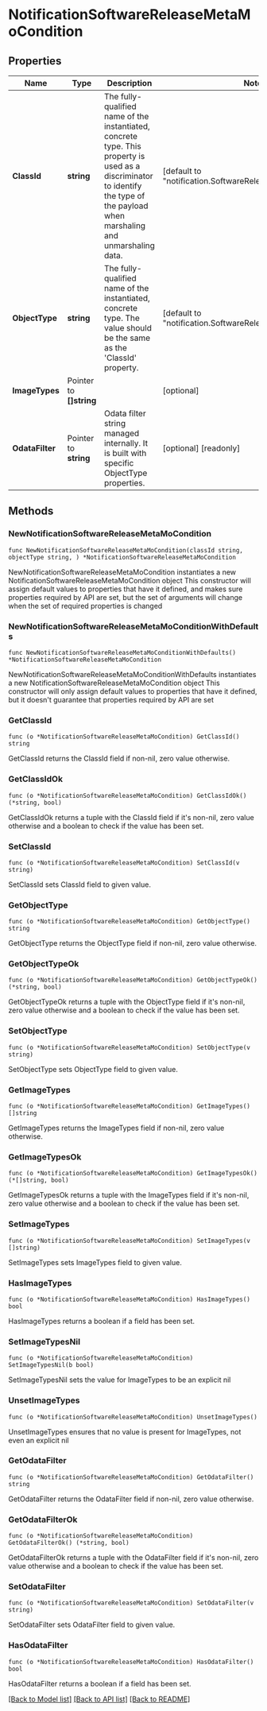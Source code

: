 # NotificationSoftwareReleaseMetaMoCondition

## Properties

Name | Type | Description | Notes
------------ | ------------- | ------------- | -------------
**ClassId** | **string** | The fully-qualified name of the instantiated, concrete type. This property is used as a discriminator to identify the type of the payload when marshaling and unmarshaling data. | [default to "notification.SoftwareReleaseMetaMoCondition"]
**ObjectType** | **string** | The fully-qualified name of the instantiated, concrete type. The value should be the same as the &#39;ClassId&#39; property. | [default to "notification.SoftwareReleaseMetaMoCondition"]
**ImageTypes** | Pointer to **[]string** |  | [optional] 
**OdataFilter** | Pointer to **string** | Odata filter string managed internally. It is built with specific ObjectType properties. | [optional] [readonly] 

## Methods

### NewNotificationSoftwareReleaseMetaMoCondition

`func NewNotificationSoftwareReleaseMetaMoCondition(classId string, objectType string, ) *NotificationSoftwareReleaseMetaMoCondition`

NewNotificationSoftwareReleaseMetaMoCondition instantiates a new NotificationSoftwareReleaseMetaMoCondition object
This constructor will assign default values to properties that have it defined,
and makes sure properties required by API are set, but the set of arguments
will change when the set of required properties is changed

### NewNotificationSoftwareReleaseMetaMoConditionWithDefaults

`func NewNotificationSoftwareReleaseMetaMoConditionWithDefaults() *NotificationSoftwareReleaseMetaMoCondition`

NewNotificationSoftwareReleaseMetaMoConditionWithDefaults instantiates a new NotificationSoftwareReleaseMetaMoCondition object
This constructor will only assign default values to properties that have it defined,
but it doesn't guarantee that properties required by API are set

### GetClassId

`func (o *NotificationSoftwareReleaseMetaMoCondition) GetClassId() string`

GetClassId returns the ClassId field if non-nil, zero value otherwise.

### GetClassIdOk

`func (o *NotificationSoftwareReleaseMetaMoCondition) GetClassIdOk() (*string, bool)`

GetClassIdOk returns a tuple with the ClassId field if it's non-nil, zero value otherwise
and a boolean to check if the value has been set.

### SetClassId

`func (o *NotificationSoftwareReleaseMetaMoCondition) SetClassId(v string)`

SetClassId sets ClassId field to given value.


### GetObjectType

`func (o *NotificationSoftwareReleaseMetaMoCondition) GetObjectType() string`

GetObjectType returns the ObjectType field if non-nil, zero value otherwise.

### GetObjectTypeOk

`func (o *NotificationSoftwareReleaseMetaMoCondition) GetObjectTypeOk() (*string, bool)`

GetObjectTypeOk returns a tuple with the ObjectType field if it's non-nil, zero value otherwise
and a boolean to check if the value has been set.

### SetObjectType

`func (o *NotificationSoftwareReleaseMetaMoCondition) SetObjectType(v string)`

SetObjectType sets ObjectType field to given value.


### GetImageTypes

`func (o *NotificationSoftwareReleaseMetaMoCondition) GetImageTypes() []string`

GetImageTypes returns the ImageTypes field if non-nil, zero value otherwise.

### GetImageTypesOk

`func (o *NotificationSoftwareReleaseMetaMoCondition) GetImageTypesOk() (*[]string, bool)`

GetImageTypesOk returns a tuple with the ImageTypes field if it's non-nil, zero value otherwise
and a boolean to check if the value has been set.

### SetImageTypes

`func (o *NotificationSoftwareReleaseMetaMoCondition) SetImageTypes(v []string)`

SetImageTypes sets ImageTypes field to given value.

### HasImageTypes

`func (o *NotificationSoftwareReleaseMetaMoCondition) HasImageTypes() bool`

HasImageTypes returns a boolean if a field has been set.

### SetImageTypesNil

`func (o *NotificationSoftwareReleaseMetaMoCondition) SetImageTypesNil(b bool)`

 SetImageTypesNil sets the value for ImageTypes to be an explicit nil

### UnsetImageTypes
`func (o *NotificationSoftwareReleaseMetaMoCondition) UnsetImageTypes()`

UnsetImageTypes ensures that no value is present for ImageTypes, not even an explicit nil
### GetOdataFilter

`func (o *NotificationSoftwareReleaseMetaMoCondition) GetOdataFilter() string`

GetOdataFilter returns the OdataFilter field if non-nil, zero value otherwise.

### GetOdataFilterOk

`func (o *NotificationSoftwareReleaseMetaMoCondition) GetOdataFilterOk() (*string, bool)`

GetOdataFilterOk returns a tuple with the OdataFilter field if it's non-nil, zero value otherwise
and a boolean to check if the value has been set.

### SetOdataFilter

`func (o *NotificationSoftwareReleaseMetaMoCondition) SetOdataFilter(v string)`

SetOdataFilter sets OdataFilter field to given value.

### HasOdataFilter

`func (o *NotificationSoftwareReleaseMetaMoCondition) HasOdataFilter() bool`

HasOdataFilter returns a boolean if a field has been set.


[[Back to Model list]](../README.md#documentation-for-models) [[Back to API list]](../README.md#documentation-for-api-endpoints) [[Back to README]](../README.md)


